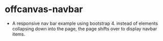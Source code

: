 # offcanvas-navbar
  * A responsive nav bar example using bootstrap 4. instead of elements collapsing down into the page, the page shifts over to display navbar items.
 
